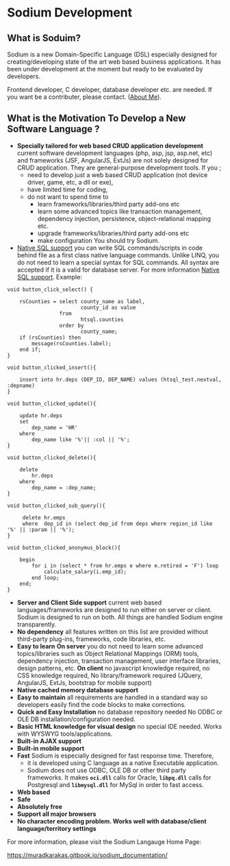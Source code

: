# Sodium Development

## What is Soduim? 

Sodium is a new Domain-Specific Language \(DSL\) especially designed for creating/developing state of the art web based business applications. It has been under development at the moment but ready to be evaluated by developers.

Frontend developer, C developer, database developer etc. are needed. If you want be a contributer, please contact. \([About Me](https://app.gitbook.com/@muradkarakas/s/sodium_documentation/about-me)\).

## What is the Motivation To Develop a New Software Language ?

* **Specially tailored for web based CRUD application development** current software development languages \(php, asp, jsp, asp.net, etc\) and frameworks \(JSF, AngularJS, ExtJs\) are not solely designed for CRUD application. They are general-purpose development tools.  If you ;
  * need to develop just a web based CRUD application \(not device driver, game, etc, a dll or exe\),
  * have limited time for coding,
  * do not want to spend time to
    * learn frameworks/libraries/third party add-ons etc
    * learn some advanced topics like transaction management, dependency injection, persistence, object-relational mapping etc.
    * upgrade frameworks/libraries/third party add-ons etc
    * make configuration You should try Sodium.
* [Native SQL support](https://muradkarakas.gitbook.io/sodium_documentation/language-reference/native-sql-support) you can write SQL commands/scripts in code behind file as a first class native language commands. Unlike LINQ, you do not need to learn a special syntax for SQL commands. All syntax are accepted if it is a valid for database server. For more information [Native SQL support](https://muradkarakas.gitbook.io/sodium_documentation/language-reference/native-sql-support). Example: 

```text
void button_click_select() {

    rsCounties = select county_name as label,
                        county_id as value
                 from
                        htsql.counties
                 order by
                        county_name;
    if (rsCounties) then
        message(rsCounties.label);
    end if;
}
```
```text
void button_clicked_insert(){

    insert into hr.deps (DEP_ID, DEP_NAME) values (htsql_test.nextval, :depname)
}
```

```text
void button_clicked_update(){

    update hr.deps
    set
        dep_name = 'HR'
    where
        dep_name like '%'|| :col || '%';
}
```

```text
void button_clicked_delete(){

    delete
        hr.deps
    where
        dep_name = :dep_name;
}
```

```text
void button_clicked_sub_query(){

     delete hr.emps
     where  dep_id in (select dep_id from deps where region_id like '%' || :param || '%');
}
```
```text
void button_clicked_anonymus_block(){

    begin
        for i in (select * from hr.emps e where e.retired = 'F') loop
            calculate_salary(i.emp_id);
        end loop;
    end;
}
```


* **Server and Client Side support**  current web based languages/frameworks are designed to run either on server or client. Sodium is designed to run on both. All things are handled Sodium engine transparently.
* **No dependency**  all features written on this list are provided without third-party plug-ins, frameworks, code libraries, etc.
* **Easy to learn** 
  **On server** you do not need to learn some advanced topics/libraries such as Object Relational Mappings \(ORM\) tools, dependency injection, transaction management, user interface libraries, design patterns, etc.
  **On client** no javascript knowledge required, no CSS knowledge required, No library/framework required \(JQuery, AngularJS, ExtJs, bootstrap for mobile support\)
* **Native cached memory database support**
* **Easy to maintain** all requirements are handled in a standard way so developers easily find the code blocks to make corrections.
* **Quick and Easy Installation** no database repository needed No ODBC or OLE DB installation/configuration needed.
* **Basic HTML knowledge for visual design** no special IDE needed. Works with WYSWYG tools/applications.
* **Built-in AJAX support**
* **Built-in mobile support**
* **Fast** Sodium is especially designed for fast response time. Therefore,
  * it is developed using C language as a native Executable application.
  * Sodium does not use ODBC, OLE DB or other third party frameworks. It makes **`oci.dll`** calls for Oracle, **`libpq.dll`** calls for Postgresql and **`libmysql.dll`** for MySql in order to fast access.
* **Web based**
* **Safe**
* **Absolutely free**
* **Support all major browsers**
* **No character encoding problem. Works well with database/client language/territory settings**


For more information, please visit the Sodium Langauge Home Page:

https://muradkarakas.gitbook.io/sodium_documentation/
